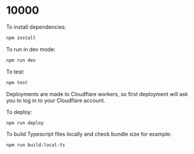 # 10000

To install dependencies:

```bash
npm install
```

To run in dev mode:

```bash
npm run dev
```

To test:

```bash
npm test
```

Deployments are made to Cloudflare workers, so first deployment will ask you to log in to your Cloudflare account.

To deploy:

```bash
npm run deploy
```

To build Typescript files locally and check bundle size for example:

```bash
npm run build:local-ts
```

